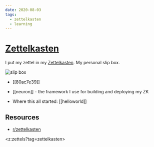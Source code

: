 ```yaml
---
date: 2020-08-03
tags:
  - zettelkasten
  - learning
---
```


# [Zettelkasten](https://de.wikipedia.org/wiki/Zettelkasten)

I put my zettel in my [Zettelkasten](https://zettelkasten.de/). My personal slip box.

![slip box](https://media4.giphy.com/media/ge91zAgmwUqLMqiH2c/giphy.gif?cid=e1bb72ffpcvcbkvqi068930dca8vu10rmrvlh9eilyijdryy&rid=giphy.gif)

- [[80ac7e39]]

- [[neuron]] - the framework I use for building and deploying my ZK

- Where this all started: [[helloworld]]

## Resources
- [r/zettelkasten](https://zk.zettel.page/)

<z:zettels?tag=zettelkasten>
